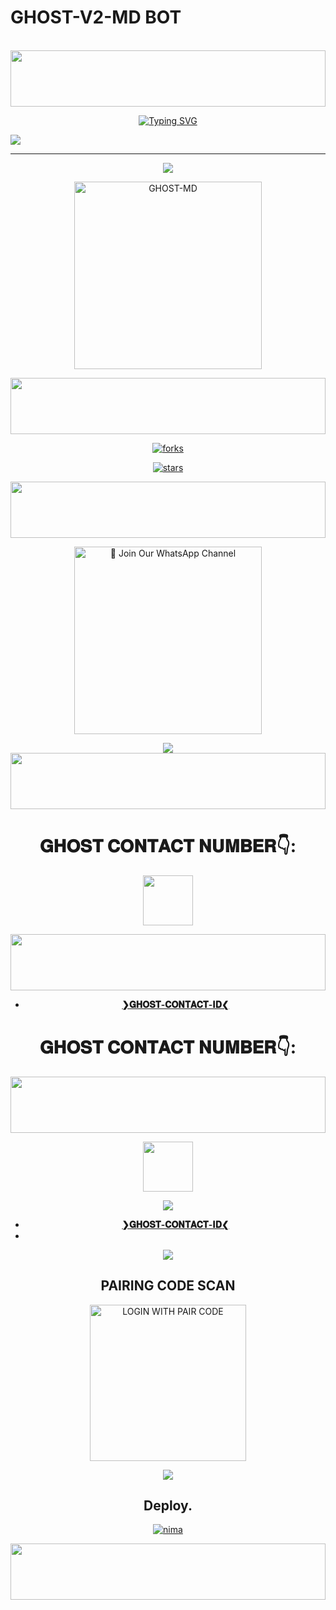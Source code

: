 #    GHOST-V2-MD BOT   #
<br>
<div>
<img src="https://i.imgur.com/dBaSKWF.gif" height="90" width="100%">
 </p>
    <p align="center">
<a href="https://git.io/typing-svg"><img src="https://readme-typing-svg.demolab.com?font=EB+Garamond&weight=800&size=28&duration=4000&pause=1000&random=false&width=435&lines=WELCOME+TO+GHOST-V2-MD;MULTI-DEVICE+WHATSAPP+BOT;DEVELOPED+BY;KIND GHOST , CYBER GHOST." alt="Typing SVG" /></a>
<div>
<img src="https://user-images.githubusercontent.com/73097560/115834477-dbab4500-a447-11eb-908a-139a6edaec5c.gif">
 
  
<div align="center">
</p

<hr>

<hr>
<div>
<img src="https://user-images.githubusercontent.com/73097560/115834477-dbab4500-a447-11eb-908a-139a6edaec5c.gif">

<p align="center">
  <a href="https://youtu.be/WcA7GZuaN0A">
    <img alt="GHOST-MD" height="300" src="https://telegra.ph/file/26fa981907598d22aa4e1.jpg">

<div>
<img src="https://i.imgur.com/dBaSKWF.gif" height="90" width="100%">
 </p>

![forks](https://github.com/Cyberghost352/GHOST-MD.git)

![stars](https://github.com/Cyberghost352/GHOST-MD.git)

<div>
<img src="https://i.imgur.com/dBaSKWF.gif" height="90" width="100%">
 </p>


<a href="https://chat.whatsapp.com/DhCdan60qzH0yoIxmybU3i"><img src="https://img.shields.io/badge/%E2%9D%A4%EF%B8%8F%E2%80%8D%20Join%20Our%20WhatsApp%20Channel%F0%9F%91%A8%E2%80%8D%F0%9F%92%BB-green" alt="📎 Join Our WhatsApp Channel" width="300"></a>

<div>
<img src="https://user-images.githubusercontent.com/73097560/115834477-dbab4500-a447-11eb-908a-139a6edaec5c.gif">
<div>
<img src="https://i.imgur.com/dBaSKWF.gif" height="90" width="100%">
 </p>

# 𝐆𝐇𝐎𝐒𝐓 𝐂𝐎𝐍𝐓𝐀𝐂𝐓 𝐍𝐔𝐌𝐁𝐄𝐑👇:
<img src="https://telegra.ph/file/f8ced69143daac134f2d7.jpg" width=80 height=80></a> 



<div>
<img src="https://i.imgur.com/dBaSKWF.gif" height="90" width="100%">
 </p>

- [**❯𝐆𝐇𝐎𝐒𝐓-𝐂𝐎𝐍𝐓𝐀𝐂𝐓-𝐈𝐃❮**](https://wa.me/+94741140620?text=*❝𝙷𝙴𝚈◹𝙶𝙷𝙾𝚂𝚃✗𝙿𝚁𝙾𝙶𝚁𝙰𝙼𝙴𝚁❞⛺*)
# 𝐆𝐇𝐎𝐒𝐓 𝐂𝐎𝐍𝐓𝐀𝐂𝐓 𝐍𝐔𝐌𝐁𝐄𝐑👇:
<div>
<img src="https://i.imgur.com/dBaSKWF.gif" height="90" width="100%">
 </p>
 
<img src="https://telegra.ph/file/68dd5640f7ca165397913.jpg" width=80 height=80></a>   
<div>
<img src="https://user-images.githubusercontent.com/73097560/115834477-dbab4500-a447-11eb-908a-139a6edaec5c.gif">

- [**❯𝐆𝐇𝐎𝐒𝐓-𝐂𝐎𝐍𝐓𝐀𝐂𝐓-𝐈𝐃❮**](https://wa.me/+94718919262?text=*❝𝙷𝙴𝚈◹𝙶𝙷𝙾𝚂𝚃✗𝙿𝚁𝙾𝙶𝚁𝙰𝙼𝙴𝚁❞⛺*)
-
<div>
<img src="https://user-images.githubusercontent.com/73097560/115834477-dbab4500-a447-11eb-908a-139a6edaec5c.gif">

##  PAIRING CODE SCAN
<a href="https://pair-web-public.koyeb.app/"><img src="https://img.shields.io/badge/LOGIN%20WITH-PAIR%20CODE-black" alt="LOGIN WITH PAIR CODE" width="250"></a>


<div>
<img src="https://user-images.githubusercontent.com/73097560/115834477-dbab4500-a447-11eb-908a-139a6edaec5c.gif">

## Deploy.
 [![nima](https://img.shields.io/badge/ghostmd_deploy_on_heroku-430098?style=for-the-badge&logo=heroku&logoColor=white&buttcode=1n2i3m4a)](https://dashboard.heroku.com/new?template=https://github.com/GHOST-V1-MD/GHOST-MD)
 <div>
<img src="https://i.imgur.com/dBaSKWF.gif" height="90" width="100%">
 </p>

